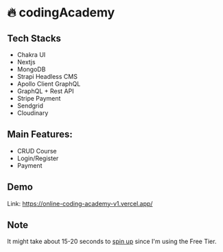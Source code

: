 # 🔥 codingAcademy
## Tech Stacks
- Chakra UI 
- Nextjs
- MongoDB
- Strapi Headless CMS
- Apollo Client GraphQL
- GraphQL + Rest API
- Stripe Payment
- Sendgrid
- Cloudinary
## Main Features:
- CRUD Course
- Login/Register
- Payment
## Demo
Link: https://online-coding-academy-v1.vercel.app/
## Note
It might take about 15-20 seconds to [spin up](https://blog.heroku.com/app_sleeping_on_heroku) since I'm using the Free Tier.  


